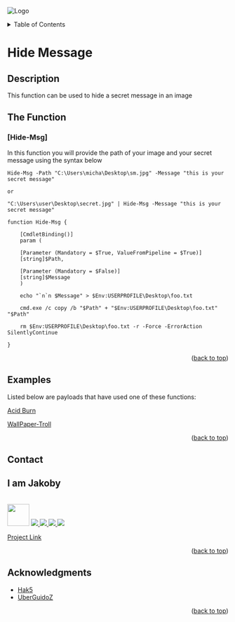 ![Logo](https://github.com/I-Am-Jakoby/hak5-submissions/blob/main/Assets/logo-170-px.png?raw=true)

<!-- TABLE OF CONTENTS -->
<details>
  <summary>Table of Contents</summary>
  <ol>
    <li><a href="#Description">Description</a></li>
    <li><a href="#The-Function">The Function</a></li>
    <li><a href="#Examples">Examples</a></li>
    <li><a href="#Contact">Contact</a></li>
    <li><a href="#Acknowledgments">Acknowledgments</a></li>
  </ol>
</details>

# Hide Message

## Description

This function can be used to hide a secret message in an image

## The Function

### [Hide-Msg] 

In this function you will provide the path of your image and your secret message using the syntax below

```
Hide-Msg -Path "C:\Users\micha\Desktop\sm.jpg" -Message "this is your secret message"

or

"C:\Users\user\Desktop\secret.jpg" | Hide-Msg -Message "this is your secret message"
```

```
function Hide-Msg {

	[CmdletBinding()]
	param (
	
	[Parameter (Mandatory = $True, ValueFromPipeline = $True)]
	[string]$Path,

	[Parameter (Mandatory = $False)]
	[string]$Message 
	)

	echo "`n`n $Message" > $Env:USERPROFILE\Desktop\foo.txt

	cmd.exe /c copy /b "$Path" + "$Env:USERPROFILE\Desktop\foo.txt" "$Path"

	rm $Env:USERPROFILE\Desktop\foo.txt -r -Force -ErrorAction SilentlyContinue

}
```

<p align="right">(<a href="#top">back to top</a>)</p>


## Examples

Listed below are payloads that have used one of these functions:

[Acid Burn](https://github.com/I-Am-Jakoby/hak5-submissions/tree/main/OMG/Payloads/OMG-AcidBurn)

[WallPaper-Troll](https://github.com/I-Am-Jakoby/hak5-submissions/tree/main/OMG/Payloads/OMG-Wallpaper-Troll)


<p align="right">(<a href="#top">back to top</a>)</p>

<!-- CONTACT -->
## Contact

<div><h2>I am Jakoby</h2></div>
  <p><br/>
  
  <img src="https://media.giphy.com/media/VgCDAzcKvsR6OM0uWg/giphy.gif" width="50"> 
  
  <a href="https://github.com/I-Am-Jakoby/">
    <img src="https://img.shields.io/badge/GitHub-I--Am--Jakoby-blue">
  </a>
  
  <a href="https://www.instagram.com/i_am_jakoby/">
    <img src="https://img.shields.io/badge/Instagram-i__am__jakoby-red">
  </a>
  
  <a href="https://twitter.com/I_Am_Jakoby/">
    <img src="https://img.shields.io/badge/Twitter-I__Am__Jakoby-blue">
  </a>
  
  <a href="https://www.youtube.com/c/IamJakoby/">
    <img src="https://img.shields.io/badge/YouTube-I_am_Jakoby-red">
  </a>

  [Project Link](https://github.com/I-Am-Jakoby/PowerShell-for-Hackers)
</p>



<p align="right">(<a href="#top">back to top</a>)</p>

<!-- ACKNOWLEDGMENTS -->
## Acknowledgments

* [Hak5](https://hak5.org/)
* [UberGuidoZ](https://github.com/UberGuidoZ)


<p align="right">(<a href="#top">back to top</a>)</p>
